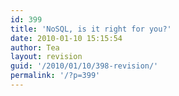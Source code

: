 ```yaml
---
id: 399
title: 'NoSQL, is it right for you?'
date: 2010-01-10 15:15:54
author: Tea
layout: revision
guid: '/2010/01/10/398-revision/'
permalink: '/?p=399'
---
```


